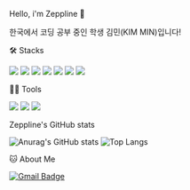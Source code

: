 Hello, i'm Zeppline 👋

한국에서 코딩 공부 중인 학생 김민(KIM MIN)입니다!


🛠️ Stacks

<img src="https://img.shields.io/badge/Python-3766AB?style=flat-square&logo=Python&logoColor=white"/> <img src="https://img.shields.io/badge/C-A8B9CC?style=flat-square&logo=C&logoColor=white"/> <img src="https://img.shields.io/badge/C++-00599C?style=flat-square&logo=C&logoColor=white"/> <img src="https://img.shields.io/badge/Kotlin-7F52FF?style=flat-square&logo=Kotlin&logoColor=white"/> <img src="https://img.shields.io/badge/CSS3-1572B6?style=flat-square&logo=Css3&logoColor=white"/> <img src="https://img.shields.io/badge/MySQL-4479A1?style=flat-square&logo=MySQL&logoColor=white"/> <img src="https://img.shields.io/badge/React-61DAFB?style=flat-square&logo=React&logoColor=white"/>

💪🏼 Tools

<img src="https://img.shields.io/badge/Github-181717?style=flat-square&logo=Github&logoColor=white"/> <img src="https://img.shields.io/badge/VisualStudioCode-007ACC?style=flat-square&logo=VisualStudioCode&logoColor=white"/> <img src="https://img.shields.io/badge/AndroidStudio-3DDC84?style=flat-square&logo=AndroidStudio&logoColor=white"/>

Zeppline's GitHub stats

![Anurag's GitHub stats](https://github-readme-stats.vercel.app/api?username=ZeppIine&theme=flag-india&show_icons=true&hide=stars&count_private=true)
![Top Langs](https://github-readme-stats.vercel.app/api/top-langs/?username=ZeppIine&layout=compact&theme=flag-india)

🐱 About Me

[![Gmail Badge](https://img.shields.io/badge/Gmail-d14836?style=flat-square&logo=Gmail&logoColor=white&link=mailto:kim0904min@gmail.com)](kim0904min@gmail.com)
